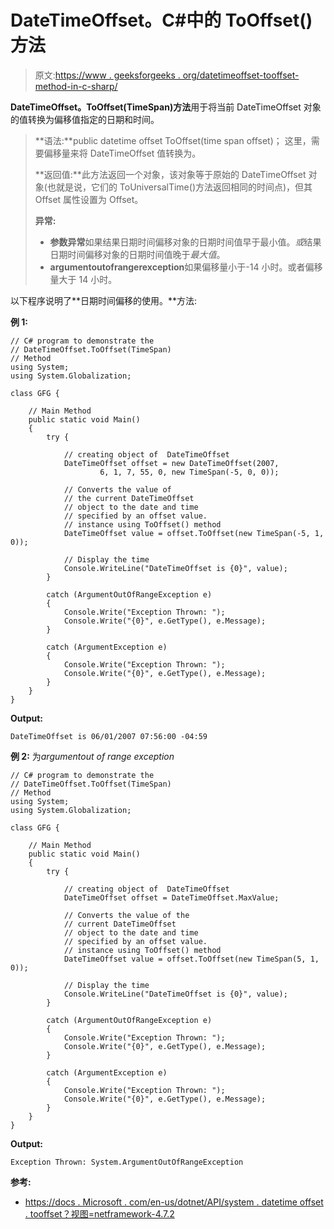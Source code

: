 # DateTimeOffset。C#中的 ToOffset()方法

> 原文:[https://www . geeksforgeeks . org/datetimeoffset-tooffset-method-in-c-sharp/](https://www.geeksforgeeks.org/datetimeoffset-tooffset-method-in-c-sharp/)

**DateTimeOffset。ToOffset(TimeSpan)方法**用于将当前 DateTimeOffset 对象的值转换为偏移值指定的日期和时间。

> **语法:**public datetime offset ToOffset(time span offset)；
> 这里，需要偏移量来将 DateTimeOffset 值转换为。
> 
> **返回值:**此方法返回一个对象，该对象等于原始的 DateTimeOffset 对象(也就是说，它们的 ToUniversalTime()方法返回相同的时间点)，但其 Offset 属性设置为 Offset。
> 
> **异常:**
> 
> *   **参数异常**如果结果日期时间偏移对象的日期时间值早于最小值。*或*结果日期时间偏移对象的日期时间值晚于*最大值*。
> *   **argumentoutofrangerexception**如果偏移量小于-14 小时。或者偏移量大于 14 小时。

以下程序说明了**日期时间偏移的使用。**方法:

**例 1:**

```
// C# program to demonstrate the
// DateTimeOffset.ToOffset(TimeSpan)
// Method
using System;
using System.Globalization;

class GFG {

    // Main Method
    public static void Main()
    {
        try {

            // creating object of  DateTimeOffset
            DateTimeOffset offset = new DateTimeOffset(2007,
                    6, 1, 7, 55, 0, new TimeSpan(-5, 0, 0));

            // Converts the value of 
            // the current DateTimeOffset
            // object to the date and time 
            // specified by an offset value.
            // instance using ToOffset() method
            DateTimeOffset value = offset.ToOffset(new TimeSpan(-5, 1, 0));

            // Display the time
            Console.WriteLine("DateTimeOffset is {0}", value);
        }

        catch (ArgumentOutOfRangeException e) 
        {
            Console.Write("Exception Thrown: ");
            Console.Write("{0}", e.GetType(), e.Message);
        }

        catch (ArgumentException e) 
        {
            Console.Write("Exception Thrown: ");
            Console.Write("{0}", e.GetType(), e.Message);
        }
    }
}
```

**Output:**

```
DateTimeOffset is 06/01/2007 07:56:00 -04:59

```

**例 2:** 为*argumentout of range exception*

```
// C# program to demonstrate the
// DateTimeOffset.ToOffset(TimeSpan)
// Method
using System;
using System.Globalization;

class GFG {

    // Main Method
    public static void Main()
    {
        try {

            // creating object of  DateTimeOffset
            DateTimeOffset offset = DateTimeOffset.MaxValue;

            // Converts the value of the
            // current DateTimeOffset
            // object to the date and time 
            // specified by an offset value.
            // instance using ToOffset() method
            DateTimeOffset value = offset.ToOffset(new TimeSpan(5, 1, 0));

            // Display the time
            Console.WriteLine("DateTimeOffset is {0}", value);
        }

        catch (ArgumentOutOfRangeException e) 
        {
            Console.Write("Exception Thrown: ");
            Console.Write("{0}", e.GetType(), e.Message);
        }

        catch (ArgumentException e) 
        {
            Console.Write("Exception Thrown: ");
            Console.Write("{0}", e.GetType(), e.Message);
        }
    }
}
```

**Output:**

```
Exception Thrown: System.ArgumentOutOfRangeException

```

**参考:**

*   [https://docs . Microsoft . com/en-us/dotnet/API/system . datetime offset . tooffset？视图=netframework-4.7.2](https://docs.microsoft.com/en-us/dotnet/api/system.datetimeoffset.tooffset?view=netframework-4.7.2)